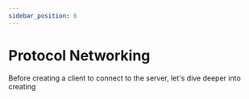 ```yaml
---
sidebar_position: 6
---
```


# Protocol Networking

Before creating a client to connect to the server, let's dive deeper into creating 
